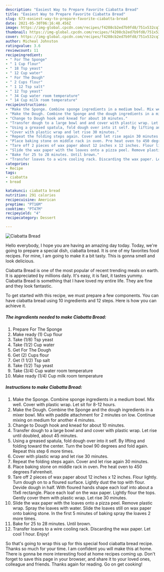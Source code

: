 ```yaml
---
description: "Easiest Way to Prepare Favorite Ciabatta Bread"
title: "Easiest Way to Prepare Favorite Ciabatta Bread"
slug: 673-easiest-way-to-prepare-favorite-ciabatta-bread
date: 2021-05-30T06:16:48.456Z
image: https://img-global.cpcdn.com/recipes/f4208cb2ed7b9fd8/751x532cq70/ciabatta-bread-recipe-main-photo.jpg
thumbnail: https://img-global.cpcdn.com/recipes/f4208cb2ed7b9fd8/751x532cq70/ciabatta-bread-recipe-main-photo.jpg
cover: https://img-global.cpcdn.com/recipes/f4208cb2ed7b9fd8/751x532cq70/ciabatta-bread-recipe-main-photo.jpg
author: Micheal Johnston
ratingvalue: 3.6
reviewcount: 11
recipeingredient:
- " For The Sponge"
- " 1 Cup flour"
- " 18 Tsp yeast"
- " 12 Cup water"
- " For The Dough"
- " 2 Cups flour"
- " 1 12 Tsp salt"
- " 12 Tsp yeast"
- " 34 Cup water room temperature"
- " 14 Cup milk room temperature"
recipeinstructions:
- "Make the Sponge. Combine sponge ingredients in a medium bowl. Mix well. Cover with plastic wrap. Let sit for 8-12 hours."
- "Make the Dough. Combine the Sponge and the dough ingredients in a mixer bowl. Mix with paddle attachment for 2 minutes on low. Continue mixing on medium for another 4 minutes."
- "Change to Dough hook and knead for about 10 minutes."
- "Transfer dough to a large bowl and and cover with plastic wrap. Let rise until doubled, about 45 minutes."
- "Using a greased spatula, fold dough over into it self. By lifting and folding toward the center. Turn the bowl 90 degrees and fold again. Repeat this step 6 more times."
- "Cover with plastic wrap and let rise 30 minutes."
- "Repeat the folding steps again. Cover and let rise again 30 minutes."
- "Place baking stone on middle rack in oven. Pre heat oven to 450 degrees Fahrenheit."
- "Tare off 2 pieces of wax paper about 12 inches x 12 inches. Flour lightly. Turn dough on to a floured surface. Lightly dust the top with flour. Devide dough in half. With floured hands shape each loaf into about a 11x6 rectangle. Place each loaf on the wax paper. Lightly flour the tops. Gently cover them with plastic wrap. Let rise 30 minutes."
- "Slide the wax paper with the loaves onto a pizza peel. Remove plastic wrap. Spray the loaves with water. Slide the loaves still on wax paper onto baking stone. In the first 5 minutes of baking spray the loaves 2 more times."
- "Bake for 25 to 28 minutes. Until brown."
- "Transfer loaves to a wire cooling rack. Discarding the wax paper. Let cool 1 hour. Enjoy!"
categories:
- Recipe
tags:
- ciabatta
- bread

katakunci: ciabatta bread 
nutrition: 291 calories
recipecuisine: American
preptime: "PT16M"
cooktime: "PT47M"
recipeyield: "4"
recipecategory: Dessert

---
```



![Ciabatta Bread](https://img-global.cpcdn.com/recipes/f4208cb2ed7b9fd8/751x532cq70/ciabatta-bread-recipe-main-photo.jpg)

Hello everybody, I hope you are having an amazing day today. Today, we're going to prepare a special dish, ciabatta bread. It is one of my favorites food recipes. For mine, I am going to make it a bit tasty. This is gonna smell and look delicious.

Ciabatta Bread is one of the most popular of recent trending meals on earth. It is appreciated by millions daily. It's easy, it is fast, it tastes yummy. Ciabatta Bread is something that I have loved my entire life. They are fine and they look fantastic.




To get started with this recipe, we must prepare a few components. You can have ciabatta bread using 10 ingredients and 12 steps. Here is how you can achieve it.

<!--inarticleads1-->

##### The ingredients needed to make Ciabatta Bread:

1. Prepare  For The Sponge
1. Make ready  (1) Cup flour
1. Take  (1/8) Tsp yeast
1. Take  (1/2) Cup water
1. Get  For The Dough
1. Get  (2) Cups flour
1. Get  (1 1/2) Tsp salt
1. Take  (1/2) Tsp yeast
1. Take  (3/4) Cup water room temperature
1. Make ready  (1/4) Cup milk room temperature




<!--inarticleads2-->

##### Instructions to make Ciabatta Bread:

1. Make the Sponge. Combine sponge ingredients in a medium bowl. Mix well. Cover with plastic wrap. Let sit for 8-12 hours.
1. Make the Dough. Combine the Sponge and the dough ingredients in a mixer bowl. Mix with paddle attachment for 2 minutes on low. Continue mixing on medium for another 4 minutes.
1. Change to Dough hook and knead for about 10 minutes.
1. Transfer dough to a large bowl and and cover with plastic wrap. Let rise until doubled, about 45 minutes.
1. Using a greased spatula, fold dough over into it self. By lifting and folding toward the center. Turn the bowl 90 degrees and fold again. Repeat this step 6 more times.
1. Cover with plastic wrap and let rise 30 minutes.
1. Repeat the folding steps again. Cover and let rise again 30 minutes.
1. Place baking stone on middle rack in oven. Pre heat oven to 450 degrees Fahrenheit.
1. Tare off 2 pieces of wax paper about 12 inches x 12 inches. Flour lightly. Turn dough on to a floured surface. Lightly dust the top with flour. Devide dough in half. With floured hands shape each loaf into about a 11x6 rectangle. Place each loaf on the wax paper. Lightly flour the tops. Gently cover them with plastic wrap. Let rise 30 minutes.
1. Slide the wax paper with the loaves onto a pizza peel. Remove plastic wrap. Spray the loaves with water. Slide the loaves still on wax paper onto baking stone. In the first 5 minutes of baking spray the loaves 2 more times.
1. Bake for 25 to 28 minutes. Until brown.
1. Transfer loaves to a wire cooling rack. Discarding the wax paper. Let cool 1 hour. Enjoy!




So that's going to wrap this up for this special food ciabatta bread recipe. Thanks so much for your time. I am confident you will make this at home. There is gonna be more interesting food at home recipes coming up. Don't forget to save this page in your browser, and share it to your loved ones, colleague and friends. Thanks again for reading. Go on get cooking!

